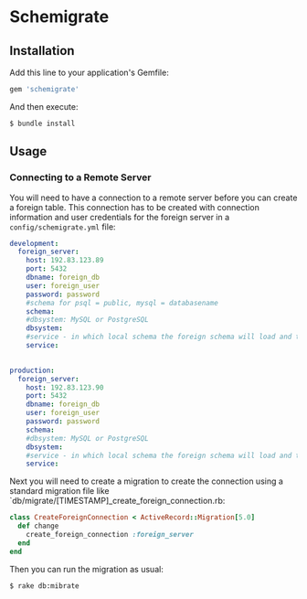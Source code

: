 # Schemigrate

## Installation

Add this line to your application's Gemfile:

```ruby
gem 'schemigrate'
```

And then execute:

    $ bundle install

## Usage

### Connecting to a Remote Server

You will need to have a connection to a remote server before you can create a foreign table. This connection has to be created with connection information and user credentials for the foreign server in a `config/schemigrate.yml` file:

```yaml
development:
  foreign_server:
    host: 192.83.123.89
    port: 5432
    dbname: foreign_db
    user: foreign_user
    password: password
    #schema for psql = public, mysql = databasename
    schema:
    #dbsystem: MySQL or PostgreSQL
    dbsystem:
    #service - in which local schema the foreign schema will load and to execute these tables with service.foreign_table
    service:
    

production:
  foreign_server:
    host: 192.83.123.90
    port: 5432
    dbname: foreign_db
    user: foreign_user
    password: password
    schema:
    #dbsystem: MySQL or PostgreSQL
    dbsystem:
    #service - in which local schema the foreign schema will load and to execute these tables with service.foreign_table
    service:
```

Next you will need to create a migration to create the connection using a standard migration file like `db/migrate/[TIMESTAMP]_create_foreign_connection.rb:

```ruby
class CreateForeignConnection < ActiveRecord::Migration[5.0]
  def change
    create_foreign_connection :foreign_server
  end
end
```

Then you can run the migration as usual:

```sh
$ rake db:mibrate
```
